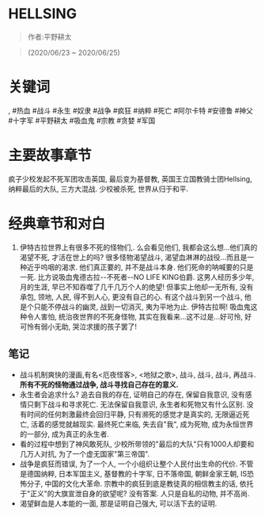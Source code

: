 # HELLSING

> 作者:平野耕太

> (2020/06/23 \~ 2020/06/25)

# 关键词
, #热血 #战斗 #永生 #奴隶 #战争 #疯狂 #纳粹 #死亡 #阿尔卡特 #安德鲁 #神父 #十字军 #平野耕太 #吸血鬼 #宗教 #贪婪 #军国

# 主要故事章节
疯子少校发起不死军团攻击英国, 最后变为基督教, 英国王立国教骑士团Hellsing, 纳粹最后的大队, 三方大混战. 少校被杀死, 世界从归于和平.

# 经典章节和对白
1. 伊特古拉世界上有很多不死的怪物们,. 么会看见他们, 我都会这么想...他们真的渴望不死, 才活在世上的吗? 很多怪物渴望战斗, 渴望血淋淋的战役...而且是一种近乎呜咽的渴求. 他们真正要的, 并不是战斗本身. 他们死命的呐喊要的只是一死. 比方说吸血鬼德古拉\-\-不死者\-\-NO LIFE KING伯爵. 这男人经历多少年, 月的生涯, 早已不知吞噬了几千几万个人的绝望! 但事实上他却一无所有, 没有承包, 领地, 人民, 得不到人心, 更没有自己的心. 有这个战斗到另一个战斗, 他是个只能不停战斗的幽灵, 战到一切消灭, 夷为平地为止. 伊特古拉啊! 吸血鬼这种令人害怕, 统治夜世界的不死身怪物, 其实在我看来...这不过是...好可怜, 好可怜有弱小无助, 哭泣求援的孩子罢了!


## 笔记
* 战斗机制爽快的漫画,有名<厄夜怪客\>, <地狱之歌\>, 战斗, 战斗, 战斗, 再战斗. **所有不死的怪物通过战争, 战斗寻找自己存在的意义.**
* 永生者会追求什么? 追去自我的存在, 证明自己的存在, 保留自我意识, 没有感情只剩下战斗和寻求死亡. 无法保留自我意识, 永生者和死物又有什么区别. 没有时间的任何刺激最终会回归平静, 只有濒死的感觉才是真实的, 无限逼近死亡, 活着的感觉就越现实. 最终死亡来临, 失去自"我", 成为死物, 成为永恒世界的一部分, 成为真正的永生者.
* 看的过程中想到了神风敢死队, 少校所带领的"最后的大队"只有1000人却要和几万人对抗, 为了一个虚无国家"第三帝国".
* 战争是疯狂而错误, 为了一个人, 一个小组织让整个人民付出生命的代价. 不管是德国纳粹, 日本军国主义, 基督教的十字军, 日不落帝国, 朝鲜金家王朝, IS恐怖分子, 中国的文化大革命. 宗教中的疯狂到底是教徒真的相信教主的话, 依托于"正义"的大旗宣泄自身的欲望呢? 没有答案. 人只是自私的动物, 并不高尚.
* 渴望鲜血是人本能的一面, 那是证明自己强大, 可以活下去的证明.
